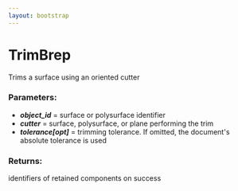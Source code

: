 ```yaml
---
layout: bootstrap
---
```


# TrimBrep

Trims a surface using an oriented cutter
          

### Parameters:

- ***object_id*** = surface or polysurface identifier
- ***cutter*** = surface, polysurface, or plane performing the trim
- ***tolerance[opt]*** = trimming tolerance. If omitted, the document's absolute
  tolerance is used
        

### Returns:


identifiers of retained components on success
        


